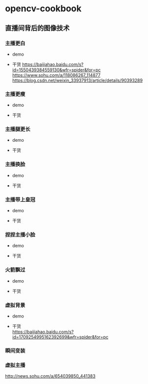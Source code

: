 # opencv-cookbook

## 直播间背后的图像技术


### 主播更白 
* demo  


* 干货
https://baijiahao.baidu.com/s?id=1550439384559130&wfr=spider&for=pc   
https://www.sohu.com/a/118086267_114877  
https://blog.csdn.net/weixin_33937913/article/details/90393289

### 主播更瘦  
* demo  


* 干货



### 主播腿更长  
* demo  


* 干货

  
### 主播换脸 
* demo  


* 干货

 
### 主播带上皇冠  
* demo  


* 干货

### 捏捏主播小脸     
* demo  


* 干货


### 火箭飘过   
* demo  


* 干货

### 虚拟背景    
* demo  


* 干货   
https://baijiahao.baidu.com/s?id=1709254995162392699&wfr=spider&for=pc


### 瞬间变装  


### 虚拟主播 
http://news.sohu.com/a/654039850_441383   



